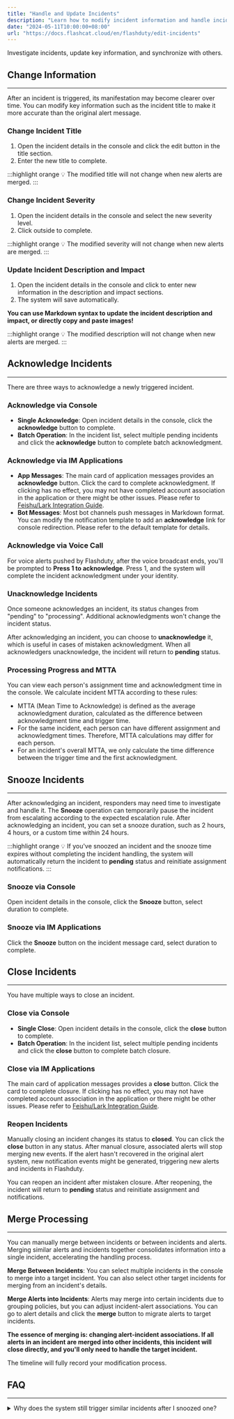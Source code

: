 ```yaml
---
title: "Handle and Update Incidents"
description: "Learn how to modify incident information and handle incidents"
date: "2024-05-11T10:00:00+08:00"
url: "https://docs.flashcat.cloud/en/flashduty/edit-incidents"
---
```


Investigate incidents, update key information, and synchronize with others.

## Change Information
---

After an incident is triggered, its manifestation may become clearer over time. You can modify key information such as the incident title to make it more accurate than the original alert message.

### Change Incident Title

1. Open the incident details in the console and click the edit button in the title section.
2. Enter the new title to complete.

:::highlight orange 💡 
The modified title will not change when new alerts are merged.
:::

### Change Incident Severity

1. Open the incident details in the console and select the new severity level.
2. Click outside to complete.

:::highlight orange 💡 
The modified severity will not change when new alerts are merged.
:::

### Update Incident Description and Impact

1. Open the incident details in the console and click to enter new information in the description and impact sections.
2. The system will save automatically.

**You can use Markdown syntax to update the incident description and impact, or directly copy and paste images!**

:::highlight orange 💡 
The modified description will not change when new alerts are merged.
:::

## Acknowledge Incidents
---

There are three ways to acknowledge a newly triggered incident.

### Acknowledge via Console

- **Single Acknowledge**: Open incident details in the console, click the **acknowledge** button to complete.
- **Batch Operation**: In the incident list, select multiple pending incidents and click the **acknowledge** button to complete batch acknowledgment.

### Acknowledge via IM Applications

- **App Messages**: The main card of application messages provides an **acknowledge** button. Click the card to complete acknowledgment. If clicking has no effect, you may not have completed account association in the application or there might be other issues. Please refer to [Feishu/Lark Integration Guide](http://docs.flashcat.cloud/en/flashduty/lark-integration-guide?nav=01JCQ7A4N4WRWNXW8EWEHXCMF5).
- **Bot Messages**: Most bot channels push messages in Markdown format. You can modify the notification template to add an **acknowledge** link for console redirection. Please refer to the default template for details.

### Acknowledge via Voice Call

For voice alerts pushed by Flashduty, after the voice broadcast ends, you'll be prompted to **Press 1 to acknowledge**. Press 1, and the system will complete the incident acknowledgment under your identity.

### Unacknowledge Incidents

Once someone acknowledges an incident, its status changes from "pending" to "processing". Additional acknowledgments won't change the incident status.

After acknowledging an incident, you can choose to **unacknowledge** it, which is useful in cases of mistaken acknowledgment. When all acknowledgers unacknowledge, the incident will return to **pending** status.

### Processing Progress and MTTA

You can view each person's assignment time and acknowledgment time in the console. We calculate incident MTTA according to these rules:

- MTTA (Mean Time to Acknowledge) is defined as the average acknowledgment duration, calculated as the difference between acknowledgment time and trigger time.
- For the same incident, each person can have different assignment and acknowledgment times. Therefore, MTTA calculations may differ for each person.
- For an incident's overall MTTA, we only calculate the time difference between the trigger time and the first acknowledgment.

## Snooze Incidents
---

After acknowledging an incident, responders may need time to investigate and handle it. The **Snooze** operation can temporarily pause the incident from escalating according to the expected escalation rule. After acknowledging an incident, you can set a snooze duration, such as 2 hours, 4 hours, or a custom time within 24 hours.

:::highlight orange 💡 
If you've snoozed an incident and the snooze time expires without completing the incident handling, the system will automatically return the incident to **pending** status and reinitiate assignment notifications.
:::

### Snooze via Console

Open incident details in the console, click the **Snooze** button, select duration to complete.

### Snooze via IM Applications

Click the **Snooze** button on the incident message card, select duration to complete.

## Close Incidents
---

You have multiple ways to close an incident.

### Close via Console

- **Single Close**: Open incident details in the console, click the **close** button to complete.
- **Batch Operation**: In the incident list, select multiple pending incidents and click the **close** button to complete batch closure.

### Close via IM Applications

The main card of application messages provides a **close** button. Click the card to complete closure. If clicking has no effect, you may not have completed account association in the application or there might be other issues. Please refer to [Feishu/Lark Integration Guide](http://docs.flashcat.cloud/en/flashduty/lark-integration-guide?nav=01JCQ7A4N4WRWNXW8EWEHXCMF5).

### Reopen Incidents

Manually closing an incident changes its status to **closed**. You can click the **close** button in any status. After manual closure, associated alerts will stop merging new events. If the alert hasn't recovered in the original alert system, new notification events might be generated, triggering new alerts and incidents in Flashduty.

You can reopen an incident after mistaken closure. After reopening, the incident will return to **pending** status and reinitiate assignment and notifications.

## Merge Processing
---

You can manually merge between incidents or between incidents and alerts. Merging similar alerts and incidents together consolidates information into a single incident, accelerating the handling process.

**Merge Between Incidents**: You can select multiple incidents in the console to merge into a target incident. You can also select other target incidents for merging from an incident's details.

**Merge Alerts into Incidents**: Alerts may merge into certain incidents due to grouping policies, but you can adjust incident-alert associations. You can go to alert details and click the **merge** button to migrate alerts to target incidents.

**The essence of merging is: changing alert-incident associations. If all alerts in an incident are merged into other incidents, this incident will close directly, and you'll only need to handle the target incident.**

The timeline will fully record your modification process.

## FAQ
---

<details>
  <summary>Why does the system still trigger similar incidents after I snoozed one?</summary>
  
  You might have confused the **Snooze function** with the **silence function**, but they are quite different.
  
  - Silence function requires you to fill in matching policies. When newly triggered incidents match the silence policy, they won't receive notifications. Silence policies can affect notifications of new incidents.
  - Snooze function doesn't require any policies. It only gives you time to handle the incident after acknowledgment, preventing escalation to the next level responder during processing.

  If you need to suppress an alert policy, use **silence** instead of **Snooze**.
</details>
